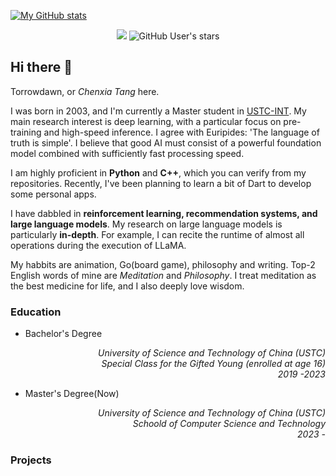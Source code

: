 [![My GitHub stats](https://github-readme-stats.vercel.app/api?username=Tomorrowdawn&count_private=True)](https://github.com/anuraghazra/github-readme-stats)

<div align="center">
  
  ![](https://komarev.com/ghpvc/?username=Tomorrowdawn) ![GitHub User's stars](https://img.shields.io/github/stars/Tomorrowdawn) 
  
</div>

## Hi there 👋

<!--
**Tomorrowdawn/Tomorrowdawn** is a ✨ _special_ ✨ repository because its `README.md` (this file) appears on your GitHub profile.

Here are some ideas to get you started:

- 🔭 I’m currently working on ...
- 🌱 I’m currently learning ...
- 👯 I’m looking to collaborate on ...
- 🤔 I’m looking for help with ...
- 💬 Ask me about ...
- 📫 How to reach me: ...
- 😄 Pronouns: ...
- ⚡ Fun fact: ...
-->

Torrowdawn, or *Chenxia Tang* here. 

I was born in 2003, and I'm currently a Master student in [USTC-INT](https://int-ustc.github.io/). My main research interest is deep learning, with a particular focus on pre-training and high-speed inference. I agree with Euripides: 'The language of truth is simple'. I believe that good AI must consist of a powerful foundation model combined with sufficiently fast processing speed. 

I am highly proficient in **Python** and **C++**, which you can verify from my repositories. Recently, I've been planning to learn a bit of Dart to develop some personal apps.

I have dabbled in **reinforcement learning, recommendation systems, and large language models**. My research on large language models is particularly **in-depth**. For example, I can recite the runtime of almost all operations during the execution of LLaMA.

My habbits are animation, Go(board game), philosophy and writing. Top-2 English words of mine are *Meditation* and *Philosophy*. I treat meditation as the best medicine for life, and I also deeply love wisdom. 

### Education

- Bachelor's Degree

<p align="right">
<em>University of Science and Technology of China (USTC) <br> Special Class for the Gifted Young (enrolled at age 16) <br> 2019 -2023</em>
</p>

- Master's Degree(Now)

<p align="right">
<em>University of Science and Technology of China (USTC) <br> Schoold of Computer Science and Technology <br> 2023 - </em>
</p>

### Projects


